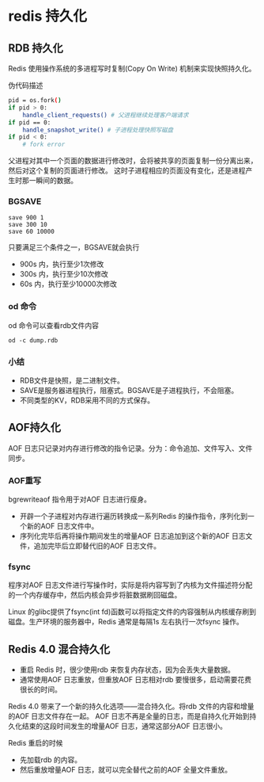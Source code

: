 # redis 持久化

## RDB 持久化
Redis 使用操作系统的多进程写时复制(Copy On Write) 机制来实现快照持久化。

伪代码描述
```bash
pid = os.fork()
if pid > 0:
    handle_client_requests() # 父进程继续处理客户端请求
if pid == 0:
    handle_snapshot_write() # 子进程处理快照写磁盘
if pid < 0:
    # fork error
```

父进程对其中一个页面的数据进行修改时，会将被共享的页面复制一份分离出来，然后对这个复制的页面进行修改。
这时子进程相应的页面没有变化，还是进程产生时那一瞬间的数据。

### BGSAVE
```
save 900 1
save 300 10
save 60 10000
```
只要满足三个条件之一，BGSAVE就会执行
- 900s 内，执行至少1次修改
- 300s 内，执行至少10次修改
- 60s 内，执行至少10000次修改

### od 命令
od 命令可以查看rdb文件内容
```
od -c dump.rdb
```

### 小结
- RDB文件是快照，是二进制文件。
- SAVE是服务器进程执行，阻塞式。BGSAVE是子进程执行，不会阻塞。
- 不同类型的KV，RDB采用不同的方式保存。

## AOF持久化
AOF 日志只记录对内存进行修改的指令记录。分为：命令追加、文件写入、文件同步。

### AOF重写
bgrewriteaof 指令用于对AOF 日志进行瘦身。
- 开辟一个子进程对内存进行遍历转换成一系列Redis 的操作指令，序列化到一个新的AOF 日志文件中。
- 序列化完毕后再将操作期间发生的增量AOF 日志追加到这个新的AOF 日志文件，追加完毕后立即替代旧的AOF 日志文件。

### fsync
程序对AOF 日志文件进行写操作时，实际是将内容写到了内核为文件描述符分配的一个内存缓存中，然后内核会异步将脏数据刷回磁盘。

Linux 的glibc提供了fsync(int fd)函数可以将指定文件的内容强制从内核缓存刷到磁盘。生产环境的服务器中，Redis 通常是每隔1s 左右执行一次fsync 操作。

## Redis 4.0 混合持久化
- 重启 Redis 时，很少使用rdb 来恢复内存状态，因为会丢失大量数据。
- 通常使用AOF 日志重放，但重放AOF 日志相对rdb 要慢很多，启动需要花费很长的时间。

Redis 4.0 带来了一个新的持久化选项——混合持久化。将rdb 文件的内容和增量的AOF 日志文件存在一起。
AOF 日志不再是全量的日志，而是自持久化开始到持久化结束的这段时间发生的增量AOF 日志，通常这部分AOF 日志很小。

Redis 重启的时候
- 先加载rdb 的内容。
- 然后重放增量AOF 日志，就可以完全替代之前的AOF 全量文件重放。
